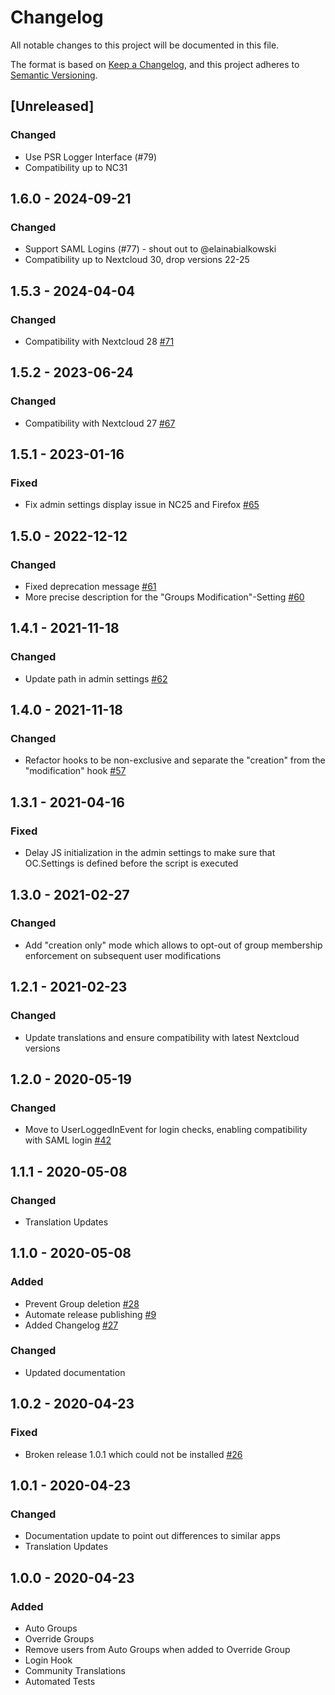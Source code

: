 # Changelog
All notable changes to this project will be documented in this file.

The format is based on [Keep a Changelog](https://keepachangelog.com/en/1.0.0/),
and this project adheres to [Semantic Versioning](https://semver.org/spec/v2.0.0.html).

## [Unreleased]

### Changed
- Use PSR Logger Interface (#79)
- Compatibility up to NC31

## 1.6.0 - 2024-09-21
### Changed
- Support SAML Logins (#77) - shout out to @elainabialkowski
- Compatibility up to Nextcloud 30, drop versions 22-25

## 1.5.3 - 2024-04-04
### Changed
- Compatibility with Nextcloud 28 [#71](https://github.com/stjosh/auto_groups/issues/72)

## 1.5.2 - 2023-06-24
### Changed
- Compatibility with Nextcloud 27 [#67](https://github.com/stjosh/auto_groups/issues/67)

## 1.5.1 - 2023-01-16
### Fixed
- Fix admin settings display issue in NC25 and Firefox [#65](https://github.com/stjosh/auto_groups/issues/65)

## 1.5.0 - 2022-12-12
### Changed
- Fixed deprecation message [#61](https://github.com/stjosh/auto_groups/issues/61)
- More precise description for the "Groups Modification"-Setting [#60](https://github.com/stjosh/auto_groups/issues/60)

## 1.4.1 - 2021-11-18
### Changed
- Update path in admin settings [#62](https://github.com/stjosh/auto_groups/pull/62)

## 1.4.0 - 2021-11-18
### Changed
- Refactor hooks to be non-exclusive and separate the "creation" from the "modification" hook [#57](https://github.com/stjosh/auto_groups/issues/57)

## 1.3.1 - 2021-04-16
### Fixed
- Delay JS initialization in the admin settings to make sure that OC.Settings is defined before the script is executed

## 1.3.0 - 2021-02-27
### Changed
- Add "creation only" mode which allows to opt-out of group membership enforcement on subsequent user modifications

## 1.2.1 - 2021-02-23
### Changed
- Update translations and ensure compatibility with latest Nextcloud versions

## 1.2.0 - 2020-05-19
### Changed
- Move to UserLoggedInEvent for login checks, enabling compatibility with SAML login [#42](https://github.com/stjosh/auto_groups/issues/42)

## 1.1.1 - 2020-05-08
### Changed
- Translation Updates

## 1.1.0 - 2020-05-08
### Added
- Prevent Group deletion [#28](https://github.com/stjosh/auto_groups/issues/28)
- Automate release publishing [#9](https://github.com/stjosh/auto_groups/issues/9)
- Added Changelog [#27](https://github.com/stjosh/auto_groups/issues/27)

### Changed
- Updated documentation

## 1.0.2 - 2020-04-23
### Fixed
- Broken release 1.0.1 which could not be installed [#26](https://github.com/stjosh/auto_groups/issues/26)

## 1.0.1 - 2020-04-23
### Changed
- Documentation update to point out differences to similar apps
- Translation Updates

## 1.0.0 - 2020-04-23
### Added
- Auto Groups
- Override Groups
- Remove users from Auto Groups when added to Override Group
- Login Hook
- Community Translations
- Automated Tests
